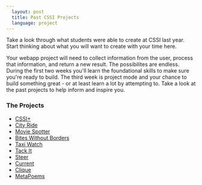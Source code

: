 ```yaml
---
  layout: post
  title: Past CSSI Projects
  language: project
---
```


Take a look through what students were able to create at CSSI last year. Start thinking about what you will want to create with your time here.

Your webapp project will need to collect information from the user, process that information, and return a new result. The possibilites are endless. During the first two weeks you'll learn the foundational skills to make sure you're ready to build. The third week is project mode and your chance to build something great - or at least learn a lot by attempting to. Take a look at the past projects to help inform and inspire you.

###  The Projects
* [CSSI+](https://cssiplus.appspot.com/)
* [City Ride](https://cityride-co.appspot.com)
* [Movie Spotter](https://movie-spotter.appspot.com)
* [Bites Without Borders](https://bites-without-borders.appspot.com/)
* [Taxi Watch](https://taxi-watch.appspot.com/)
* [Tack It](https://tack-it.appspot.com)
* [Steer](https://steer-cssi.appspot.com)
* [Current](https://currentcssi.appspot.com)
* [Clique](https://clique-cssi.appspot.com)
* [MetaPoems](https://metapoems.appspot.com)
